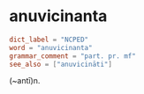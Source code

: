 # anuvicinanta

``` toml
dict_label = "NCPED"
word = "anuvicinanta"
grammar_comment = "part. pr. mf"
see_also = ["anuvicināti"]
```

(\~antī)n.

